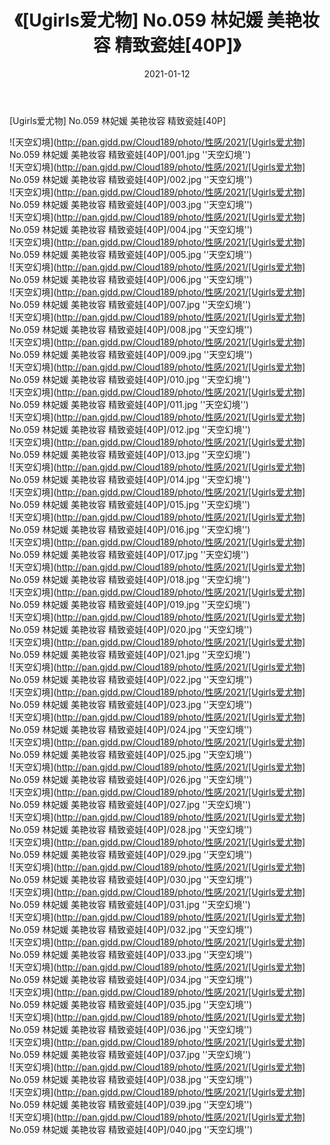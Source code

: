 ﻿---
layout: post
title:  《[Ugirls爱尤物] No.059 林妃媛 美艳妆容 精致瓷娃[40P]》
date:   2021-01-12
img: http://pan.gjdd.pw/Cloud189/photo/性感/2021/[Ugirls爱尤物] No.059 林妃媛 美艳妆容 精致瓷娃[40P]/000.jpg
categories: [美女, 性感, 泳衣]
---

[Ugirls爱尤物] No.059 林妃媛 美艳妆容 精致瓷娃[40P]



![天空幻境](http://pan.gjdd.pw/Cloud189/photo/性感/2021/[Ugirls爱尤物] No.059 林妃媛 美艳妆容 精致瓷娃[40P]/001.jpg ''天空幻境'') <br>
![天空幻境](http://pan.gjdd.pw/Cloud189/photo/性感/2021/[Ugirls爱尤物] No.059 林妃媛 美艳妆容 精致瓷娃[40P]/002.jpg ''天空幻境'') <br>
![天空幻境](http://pan.gjdd.pw/Cloud189/photo/性感/2021/[Ugirls爱尤物] No.059 林妃媛 美艳妆容 精致瓷娃[40P]/003.jpg ''天空幻境'') <br>
![天空幻境](http://pan.gjdd.pw/Cloud189/photo/性感/2021/[Ugirls爱尤物] No.059 林妃媛 美艳妆容 精致瓷娃[40P]/004.jpg ''天空幻境'') <br>
![天空幻境](http://pan.gjdd.pw/Cloud189/photo/性感/2021/[Ugirls爱尤物] No.059 林妃媛 美艳妆容 精致瓷娃[40P]/005.jpg ''天空幻境'') <br>
![天空幻境](http://pan.gjdd.pw/Cloud189/photo/性感/2021/[Ugirls爱尤物] No.059 林妃媛 美艳妆容 精致瓷娃[40P]/006.jpg ''天空幻境'') <br>
![天空幻境](http://pan.gjdd.pw/Cloud189/photo/性感/2021/[Ugirls爱尤物] No.059 林妃媛 美艳妆容 精致瓷娃[40P]/007.jpg ''天空幻境'') <br>
![天空幻境](http://pan.gjdd.pw/Cloud189/photo/性感/2021/[Ugirls爱尤物] No.059 林妃媛 美艳妆容 精致瓷娃[40P]/008.jpg ''天空幻境'') <br>
![天空幻境](http://pan.gjdd.pw/Cloud189/photo/性感/2021/[Ugirls爱尤物] No.059 林妃媛 美艳妆容 精致瓷娃[40P]/009.jpg ''天空幻境'') <br>
![天空幻境](http://pan.gjdd.pw/Cloud189/photo/性感/2021/[Ugirls爱尤物] No.059 林妃媛 美艳妆容 精致瓷娃[40P]/010.jpg ''天空幻境'') <br>
![天空幻境](http://pan.gjdd.pw/Cloud189/photo/性感/2021/[Ugirls爱尤物] No.059 林妃媛 美艳妆容 精致瓷娃[40P]/011.jpg ''天空幻境'') <br>
![天空幻境](http://pan.gjdd.pw/Cloud189/photo/性感/2021/[Ugirls爱尤物] No.059 林妃媛 美艳妆容 精致瓷娃[40P]/012.jpg ''天空幻境'') <br>
![天空幻境](http://pan.gjdd.pw/Cloud189/photo/性感/2021/[Ugirls爱尤物] No.059 林妃媛 美艳妆容 精致瓷娃[40P]/013.jpg ''天空幻境'') <br>
![天空幻境](http://pan.gjdd.pw/Cloud189/photo/性感/2021/[Ugirls爱尤物] No.059 林妃媛 美艳妆容 精致瓷娃[40P]/014.jpg ''天空幻境'') <br>
![天空幻境](http://pan.gjdd.pw/Cloud189/photo/性感/2021/[Ugirls爱尤物] No.059 林妃媛 美艳妆容 精致瓷娃[40P]/015.jpg ''天空幻境'') <br>
![天空幻境](http://pan.gjdd.pw/Cloud189/photo/性感/2021/[Ugirls爱尤物] No.059 林妃媛 美艳妆容 精致瓷娃[40P]/016.jpg ''天空幻境'') <br>
![天空幻境](http://pan.gjdd.pw/Cloud189/photo/性感/2021/[Ugirls爱尤物] No.059 林妃媛 美艳妆容 精致瓷娃[40P]/017.jpg ''天空幻境'') <br>
![天空幻境](http://pan.gjdd.pw/Cloud189/photo/性感/2021/[Ugirls爱尤物] No.059 林妃媛 美艳妆容 精致瓷娃[40P]/018.jpg ''天空幻境'') <br>
![天空幻境](http://pan.gjdd.pw/Cloud189/photo/性感/2021/[Ugirls爱尤物] No.059 林妃媛 美艳妆容 精致瓷娃[40P]/019.jpg ''天空幻境'') <br>
![天空幻境](http://pan.gjdd.pw/Cloud189/photo/性感/2021/[Ugirls爱尤物] No.059 林妃媛 美艳妆容 精致瓷娃[40P]/020.jpg ''天空幻境'') <br>
![天空幻境](http://pan.gjdd.pw/Cloud189/photo/性感/2021/[Ugirls爱尤物] No.059 林妃媛 美艳妆容 精致瓷娃[40P]/021.jpg ''天空幻境'') <br>
![天空幻境](http://pan.gjdd.pw/Cloud189/photo/性感/2021/[Ugirls爱尤物] No.059 林妃媛 美艳妆容 精致瓷娃[40P]/022.jpg ''天空幻境'') <br>
![天空幻境](http://pan.gjdd.pw/Cloud189/photo/性感/2021/[Ugirls爱尤物] No.059 林妃媛 美艳妆容 精致瓷娃[40P]/023.jpg ''天空幻境'') <br>
![天空幻境](http://pan.gjdd.pw/Cloud189/photo/性感/2021/[Ugirls爱尤物] No.059 林妃媛 美艳妆容 精致瓷娃[40P]/024.jpg ''天空幻境'') <br>
![天空幻境](http://pan.gjdd.pw/Cloud189/photo/性感/2021/[Ugirls爱尤物] No.059 林妃媛 美艳妆容 精致瓷娃[40P]/025.jpg ''天空幻境'') <br>
![天空幻境](http://pan.gjdd.pw/Cloud189/photo/性感/2021/[Ugirls爱尤物] No.059 林妃媛 美艳妆容 精致瓷娃[40P]/026.jpg ''天空幻境'') <br>
![天空幻境](http://pan.gjdd.pw/Cloud189/photo/性感/2021/[Ugirls爱尤物] No.059 林妃媛 美艳妆容 精致瓷娃[40P]/027.jpg ''天空幻境'') <br>
![天空幻境](http://pan.gjdd.pw/Cloud189/photo/性感/2021/[Ugirls爱尤物] No.059 林妃媛 美艳妆容 精致瓷娃[40P]/028.jpg ''天空幻境'') <br>
![天空幻境](http://pan.gjdd.pw/Cloud189/photo/性感/2021/[Ugirls爱尤物] No.059 林妃媛 美艳妆容 精致瓷娃[40P]/029.jpg ''天空幻境'') <br>
![天空幻境](http://pan.gjdd.pw/Cloud189/photo/性感/2021/[Ugirls爱尤物] No.059 林妃媛 美艳妆容 精致瓷娃[40P]/030.jpg ''天空幻境'') <br>
![天空幻境](http://pan.gjdd.pw/Cloud189/photo/性感/2021/[Ugirls爱尤物] No.059 林妃媛 美艳妆容 精致瓷娃[40P]/031.jpg ''天空幻境'') <br>
![天空幻境](http://pan.gjdd.pw/Cloud189/photo/性感/2021/[Ugirls爱尤物] No.059 林妃媛 美艳妆容 精致瓷娃[40P]/032.jpg ''天空幻境'') <br>
![天空幻境](http://pan.gjdd.pw/Cloud189/photo/性感/2021/[Ugirls爱尤物] No.059 林妃媛 美艳妆容 精致瓷娃[40P]/033.jpg ''天空幻境'') <br>
![天空幻境](http://pan.gjdd.pw/Cloud189/photo/性感/2021/[Ugirls爱尤物] No.059 林妃媛 美艳妆容 精致瓷娃[40P]/034.jpg ''天空幻境'') <br>
![天空幻境](http://pan.gjdd.pw/Cloud189/photo/性感/2021/[Ugirls爱尤物] No.059 林妃媛 美艳妆容 精致瓷娃[40P]/035.jpg ''天空幻境'') <br>
![天空幻境](http://pan.gjdd.pw/Cloud189/photo/性感/2021/[Ugirls爱尤物] No.059 林妃媛 美艳妆容 精致瓷娃[40P]/036.jpg ''天空幻境'') <br>
![天空幻境](http://pan.gjdd.pw/Cloud189/photo/性感/2021/[Ugirls爱尤物] No.059 林妃媛 美艳妆容 精致瓷娃[40P]/037.jpg ''天空幻境'') <br>
![天空幻境](http://pan.gjdd.pw/Cloud189/photo/性感/2021/[Ugirls爱尤物] No.059 林妃媛 美艳妆容 精致瓷娃[40P]/038.jpg ''天空幻境'') <br>
![天空幻境](http://pan.gjdd.pw/Cloud189/photo/性感/2021/[Ugirls爱尤物] No.059 林妃媛 美艳妆容 精致瓷娃[40P]/039.jpg ''天空幻境'') <br>
![天空幻境](http://pan.gjdd.pw/Cloud189/photo/性感/2021/[Ugirls爱尤物] No.059 林妃媛 美艳妆容 精致瓷娃[40P]/040.jpg ''天空幻境'') <br>